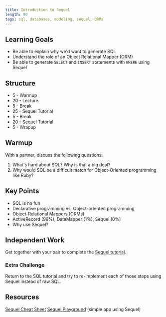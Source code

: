 ```yaml
---
title: Introduction to Sequel
length: 90
tags: sql, databases, modeling, sequel, ORMs
---
```


## Learning Goals

* Be able to explain why we'd want to generate SQL
* Understand the role of an Object Relational Mapper (ORM)
* Be able to generate `SELECT` and `INSERT` statements with `WHERE` using Sequel

## Structure

* 5 - Warmup
* 20 - Lecture
* 5 - Break
* 25 - Sequel Tutorial
* 5 - Break
* 20 - Sequel Tutorial
* 5 - Wrapup

## Warmup

With a partner, discuss the following questions: 

1. What's hard about SQL? Why is that a big deal?
2. Why would SQL be a difficult match for Object-Oriented programming like Ruby?

## Key Points

* SQL is no fun
* Declarative programming vs. Object-oriented programming
* Object-Relational Mappers (ORMs)
* ActiveRecord (99%), DataMapper (1%), Sequel (0%)
* Why use Sequel? 

## Independent Work

Get together with your pair to complete the
[Sequel tutorial](http://tutorials.jumpstartlab.com/topics/sql/sequel.html).

### Extra Challenge

Return to the SQL tutorial and try to re-implement each of those steps using
Sequel instead of raw SQL.

## Resources

[Sequel Cheat Sheet](http://sequel.jeremyevans.net/rdoc/files/doc/cheat_sheet_rdoc.html)
[Sequel Playground](https://github.com/rwarbelow/sequel-playground) (simple app using Sequel)
